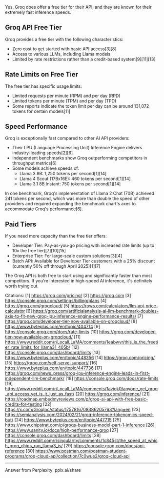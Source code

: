 Yes, Groq does offer a free tier for their API, and they are known for their extremely fast inference speeds.

## Groq API Free Tier
Groq provides a free tier with the following characteristics:
- Zero cost to get started with basic API access[3][8]
- Access to various LLMs, including Llama models
- Limited by rate restrictions rather than a credit-based system[9][11][13]

## Rate Limits on Free Tier
The free tier has specific usage limits:
- Limited requests per minute (RPM) and per day (RPD)
- Limited tokens per minute (TPM) and per day (TPD)
- Some reports indicate the token limit per day can be around 131,072 tokens for certain models[11]

## Speed Performance
Groq is exceptionally fast compared to other AI API providers:
- Their LPU (Language Processing Unit) Inference Engine delivers industry-leading speeds[2][6]
- Independent benchmarks show Groq outperforming competitors in throughput metrics[6]
- Some models achieve speeds of:
  - Llama 3 8B: 1,250 tokens per second[1][14]
  - Llama 4 Scout (17Bx16E): 460 tokens per second[1][14] 
  - Llama 3.1 8B Instant: 750 tokens per second[1][14]

In one benchmark, Groq's implementation of Llama 2 Chat (70B) achieved 241 tokens per second, which was more than double the speed of other providers and required expanding the benchmark chart's axes to accommodate Groq's performance[6].

## Paid Tiers
If you need more capacity than the free tier offers:
- Developer Tier: Pay-as-you-go pricing with increased rate limits (up to 10x the free tier)[7][10][15]
- Enterprise Tier: For large-scale custom solutions[3][4]
- Batch API: Available for Developer Tier customers with a 25% discount (currently 50% off through April 2025)[1][7]

The Groq API is both free to start using and significantly faster than most competitors. If you're interested in high-speed AI inference, it's definitely worth trying out.

Citations:
[1] https://groq.com/pricing/
[2] https://groq.com
[3] https://console.groq.com/settings/billing/plans
[4] https://groq.com/groqcloud/
[5] https://rows.com/calculators/llm-api-price-calculator
[6] https://groq.com/artificialanalysis-ai-llm-benchmark-doubles-axis-to-fit-new-groq-lpu-inference-engine-performance-results/
[7] https://groq.com/developer-tier-now-available-on-groqcloud/
[8] https://www.byteplus.com/en/topic/404714
[9] https://console.groq.com/docs/rate-limits
[10] https://groq.com/developer-tier-now-available-on-groqcloud/
[11] https://www.reddit.com/r/LocalLLaMA/comments/1eabwvr/this_is_the_freetier_rate_limits_for_llama31_405b/
[12] https://console.groq.com/dashboard/limits
[13] https://www.byteplus.com/en/topic/448356
[14] https://groq.com/pricing/
[15] https://groq.com/self-serve-support/
[16] https://www.byteplus.com/en/topic/447736
[17] https://groq.com/news_press/groq-lpu-inference-engine-leads-in-first-independent-llm-benchmark/
[18] https://console.groq.com/docs/rate-limits
[19] https://www.reddit.com/r/LocalLLaMA/comments/1aviqk0/anyone_get_groq_api_access_yet_is_it_just_as_fast/
[20] https://groq.com/inference/
[21] https://roadmap.embedmyreviews.com/p/groq-ai-api-with-free-basic-credits-for-testing
[22] https://x.com/GroqInc/status/1757816708386205763?lang=en
[23] https://semianalysis.com/2024/02/21/groq-inference-tokenomics-speed-but/
[24] https://www.byteplus.com/en/topic/447715
[25] https://www.chipstrat.com/p/groqs-business-model-part-1-inference
[26] https://www.sanity.io/docs/high-performance-groq
[27] https://console.groq.com/dashboard/limits
[28] https://www.reddit.com/r/singularity/comments/1c845st/the_speed_at_which_groq_chips_run_llama3_is/
[29] https://console.groq.com/docs/api-reference
[30] https://www.postman.com/postman-student-programs/groq-cloud-api/collection/7c0wue2/groq-cloud-api

---
Answer from Perplexity: pplx.ai/share